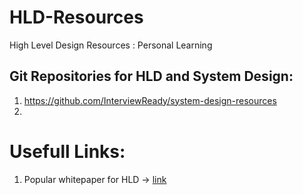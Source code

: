 # HLD-Resources
High Level Design Resources : Personal Learning 

## Git Repositories for HLD and System Design:
1. https://github.com/InterviewReady/system-design-resources
2. 


# Usefull Links:
1. Popular whitepaper for HLD ->  [link](https://interviewready.io/blog/white-papers-worth-reading-for-software-engineers)
